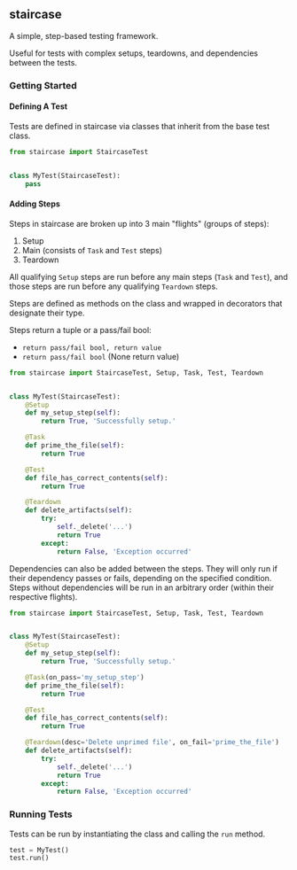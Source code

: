 ## staircase

A simple, step-based testing framework.

Useful for tests with complex setups, teardowns, and dependencies between the tests.

### Getting Started

#### Defining A Test

Tests are defined in staircase via classes that inherit from the base test class.

```python
from staircase import StaircaseTest


class MyTest(StaircaseTest):
    pass
```

#### Adding Steps

Steps in staircase are broken up into 3 main "flights" (groups of steps):

1) Setup
2) Main (consists of `Task` and `Test` steps)
3) Teardown

All qualifying `Setup` steps are run before any main steps (`Task` and `Test`), and those steps are run before any
qualifying `Teardown` steps.

Steps are defined as methods on the class and wrapped in decorators that designate their type.

Steps return a tuple or a pass/fail bool:

- `return pass/fail bool, return value`
- `return pass/fail bool` (None return value)

```python
from staircase import StaircaseTest, Setup, Task, Test, Teardown


class MyTest(StaircaseTest):
    @Setup
    def my_setup_step(self):
        return True, 'Successfully setup.'

    @Task
    def prime_the_file(self):
        return True

    @Test
    def file_has_correct_contents(self):
        return True

    @Teardown
    def delete_artifacts(self):
        try:
            self._delete('...')
            return True
        except:
            return False, 'Exception occurred'
```

Dependencies can also be added between the steps. They will only run if their dependency
passes or fails, depending on the specified condition. Steps without dependencies will be run in an
arbitrary order (within their respective flights).

```python
from staircase import StaircaseTest, Setup, Task, Test, Teardown


class MyTest(StaircaseTest):
    @Setup
    def my_setup_step(self):
        return True, 'Successfully setup.'

    @Task(on_pass='my_setup_step')
    def prime_the_file(self):
        return True

    @Test
    def file_has_correct_contents(self):
        return True

    @Teardown(desc='Delete unprimed file', on_fail='prime_the_file')
    def delete_artifacts(self):
        try:
            self._delete('...')
            return True
        except:
            return False, 'Exception occurred'
```

### Running Tests
Tests can be run by instantiating the class and calling the `run` method.

```python
test = MyTest()
test.run()
```